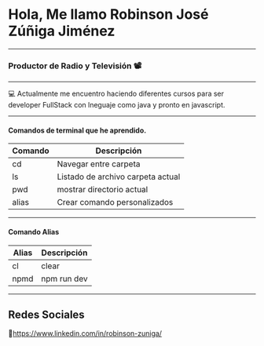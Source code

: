 # Hola, Me llamo Robinson José Zúñiga Jiménez

-----
### Productor de Radio y Televisión 📽️

-----

💻 Actualmente me encuentro haciendo diferentes cursos para ser developer FullStack con lneguaje como java y pronto en javascript.


------

#### Comandos de terminal que he aprendido.

| Comando | Descripción |
| ----------- | ----------- |
| cd | Navegar entre carpeta |
| ls | Listado de archivo carpeta actual |
| pwd | mostrar directorio actual |
| alias | Crear comando personalizados|


----
#### Comando Alias

| Alias | Descripción |
| ------|-------------|
| cl | clear|
| npmd | npm run dev |


----

## Redes Sociales

🔗https://www.linkedin.com/in/robinson-zuniga/

